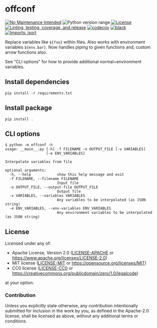 offconf
=======
[![No Maintenance Intended](http://unmaintained.tech/badge.svg)](http://unmaintained.tech)
![Python version range](https://img.shields.io/badge/python-2.7%20|%203.4%20|%203.5%20|%203.6%20|%203.7%20|%203.8%20|%203.9%20|%203.10%20|%203.11-blue.svg)
[![License](https://img.shields.io/badge/license-Apache--2.0%20OR%20MIT%20OR%20CC0-blue.svg)](https://opensource.org/licenses/Apache-2.0)
[![Linting, testing, coverage, and release](https://github.com/offscale/offconf/workflows/Linting,%20testing,%20coverage,%20and%20release/badge.svg)](https://github.com/offscale/offconf/actions)
[![codecov](https://codecov.io/gh/offscale/offconf/branch/master/graph/badge.svg)](https://codecov.io/gh/offscale/offconf)
[![black](https://img.shields.io/badge/code%20style-black-000000.svg)](https://github.com/psf/black)
[![Imports: isort](https://img.shields.io/badge/%20imports-isort-%231674b1?style=flat&labelColor=ef8336)](https://pycqa.github.io/isort)

Replace variables like `${foo}` within files. Also works with environment variables `${env.bar}`.
Now handles piping to given functions and, custom arrow functions also.

See "CLI options" for how to provide additional normal+environment variables.

## Install dependencies

    pip install -r requirements.txt

## Install package

    pip install .

## CLI options

    $ python -m offconf -h
    usage: __main__.py [-h] -f FILENAME -o OUTPUT_FILE [-v VARIABLES]
                       [-e ENV_VARIABLES]

    Interpolate variables from file

    optional arguments:
      -h, --help            show this help message and exit
      -f FILENAME, --filename FILENAME
                            Input file
      -o OUTPUT_FILE, --output-file OUTPUT_FILE
                            Output file
      -v VARIABLES, --variables VARIABLES
                            Any variables to be interpolated (as JSON string)
      -e ENV_VARIABLES, --env-variables ENV_VARIABLES
                            Any environment variables to be interpolated (as JSON string)

## License

Licensed under any of:

- Apache License, Version 2.0 ([LICENSE-APACHE](LICENSE-APACHE) or <https://www.apache.org/licenses/LICENSE-2.0>)
- MIT license ([LICENSE-MIT](LICENSE-MIT) or <https://opensource.org/licenses/MIT>)
- CC0 license ([LICENSE-CC0](LICENSE-CC0) or <https://creativecommons.org/publicdomain/zero/1.0/legalcode>)

at your option.

### Contribution

Unless you explicitly state otherwise, any contribution intentionally submitted
for inclusion in the work by you, as defined in the Apache-2.0 license, shall be
licensed as above, without any additional terms or conditions.
